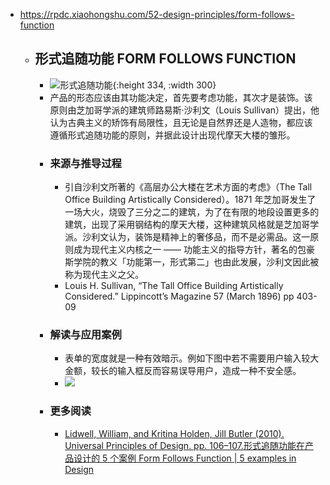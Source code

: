 - https://rpdc.xiaohongshu.com/52-design-principles/form-follows-function
	- ## **形式追随功能 FORM FOLLOWS FUNCTION**
		- ![形式追随功能](https://picasso-static.xiaohongshu.com/fe-platform/9d9862ac69a9e1a42c63555bb4944d84f540e998.gif){:height 334, :width 300}
		- 产品的形态应该由其功能决定，首先要考虑功能，其次才是装饰。该原则由芝加哥学派的建筑师路易斯·沙利文（Louis Sullivan）提出，他认为古典主义的矫饰有局限性，且无论是自然界还是人造物，都应该遵循形式追随功能的原则，并据此设计出现代摩天大楼的雏形。
		- ### 来源与推导过程
			- 引自沙利文所著的《高层办公大楼在艺术方面的考虑》（The Tall Office Building Artistically Considered）。1871 年芝加哥发生了一场大火，烧毁了三分之二的建筑，为了在有限的地段设置更多的建筑，出现了采用钢结构的摩天大楼，这种建筑风格就是芝加哥学派。沙利文认为，装饰是精神上的奢侈品，而不是必需品。这一原则成为现代主义内核之一 —— 功能主义的指导方针，著名的包豪斯学院的教义「功能第一，形式第二」也由此发展，沙利文因此被称为现代主义之父。
			- Louis H. Sullivan, “The Tall Office Building Artistically Considered.” Lippincott’s Magazine 57 (March 1896) pp 403-09
		- ### 解读与应用案例
			- 表单的宽度就是一种有效暗示。例如下图中若不需要用户输入较大金额，较长的输入框反而容易误导用户，造成一种不安全感。
			- ![](https://picasso-static.xiaohongshu.com/fe-platform/3aa7fa58c86a9d1be752ef156532b71f9990f5a1.png)
		- ### 更多阅读
			- [Lidwell, William, and Kritina Holden, Jill Butler (2010). Universal Principles of Design. pp. 106–107.](https://docs.google.com/viewer?a=v&pid=sites&srcid=ZGVmYXVsdGRvbWFpbnxsb3dlcmVhc3RzaWRlZWNvY2VudGVyfGd4OjFjYTY1NDAyNjgyYzliODA)[形式追随功能在产品设计的 5 个案例 Form Follows Function | 5 examples in Design](https://www.bilibili.com/video/av670032445/)